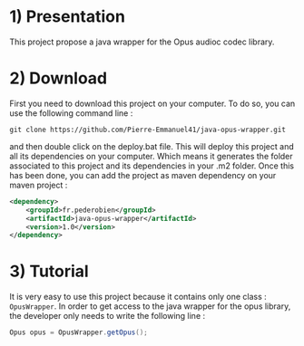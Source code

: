 # 1) Presentation

This project propose a java wrapper for the Opus audioc codec library.

# 2) Download

First you need to download this project on your computer. To do so, you can use the following command line :

```git
git clone https://github.com/Pierre-Emmanuel41/java-opus-wrapper.git
```

and then double click on the deploy.bat file. This will deploy this project and all its dependencies on your computer. Which means it generates the folder associated to this project and its dependencies in your .m2 folder. Once this has been done, you can add the project as maven dependency on your maven project :

```xml
<dependency>
    <groupId>fr.pederobien</groupId>
    <artifactId>java-opus-wrapper</artifactId>
    <version>1.0</version>
</dependency>
```

# 3) Tutorial

It is very easy to use this project because it contains only one class : <code>OpusWrapper</code>. In order to get access to the java wrapper for the opus library, the developer only needs to write the following line :

```java
Opus opus = OpusWrapper.getOpus();
```
